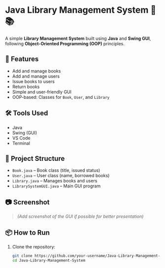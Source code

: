 # Java Library Management System 🏫📚

A simple **Library Management System** built using **Java** and **Swing GUI**, following **Object-Oriented Programming (OOP)** principles.

## 🚀 Features

- Add and manage books
- Add and manage users
- Issue books to users
- Return books
- Simple and user-friendly GUI
- OOP-based: Classes for `Book`, `User`, and `Library`

## 🛠 Tools Used

- Java
- Swing (GUI)
- VS Code
- Terminal

## 📁 Project Structure

- `Book.java` – Book class (title, issued status)
- `User.java` – User class (name, borrowed books)
- `Library.java` – Manages books and users
- `LibrarySystemGUI.java` – Main GUI program

## 📷 Screenshot

> *(Add screenshot of the GUI if possible for better presentation)*

## 📦 How to Run

1. Clone the repository:
   ```bash
   git clone https://github.com/your-username/Java-Library-Management-System.git
   cd Java-Library-Management-System
